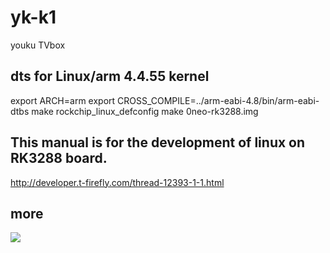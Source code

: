 # yk-k1
youku TVbox
## dts for Linux/arm 4.4.55 kernel

export ARCH=arm
export CROSS_COMPILE=../arm-eabi-4.8/bin/arm-eabi- dtbs
make rockchip_linux_defconfig
make 0neo-rk3288.img

## This manual is for the development of linux on RK3288 board.
http://developer.t-firefly.com/thread-12393-1-1.html

## more
![](./QQG:493340645.jpg)
